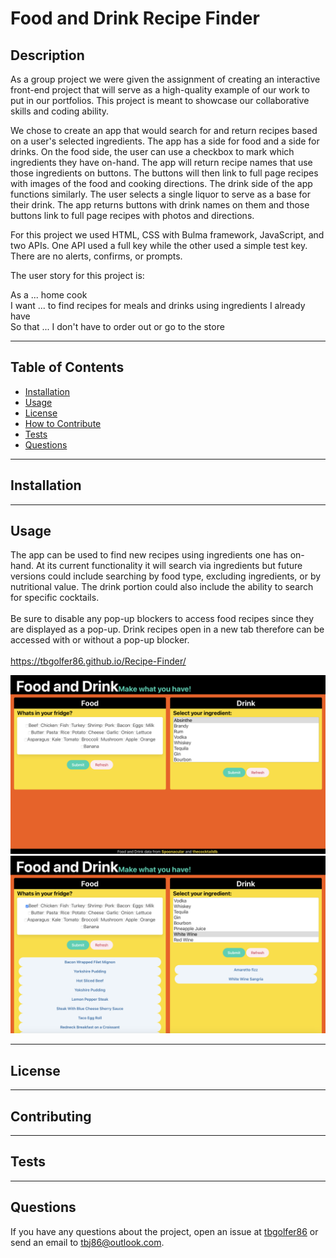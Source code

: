 # Food and Drink Recipe Finder
  
  ## Description
  As a group project we were given the assignment of creating an interactive front-end project that will serve as a high-quality example of our work to put in our portfolios. This project is meant to showcase our collaborative skills and coding ability.

  We chose to create an app that would search for and return recipes based on a user's selected ingredients. The app has a side for food and a side for drinks. On the food side, the user can use a checkbox to mark which ingredients they have on-hand. The app will return recipe names that use those ingredients on buttons. The buttons will then link to full page recipes with images of the food and cooking directions. The drink side of the app functions similarly. The user selects a single liquor to serve as a base for their drink. The app returns buttons with drink names on them and those buttons link to full page recipes with photos and directions. 

  For this project we used HTML, CSS with Bulma framework, JavaScript, and two APIs. One API used a full key while the other used a simple test key. There are no alerts, confirms, or prompts. 

  The user story for this project is:

  As a ... home cook</br>
  I want ... to find recipes for meals and drinks using ingredients I already have</br>
  So that ... I don't have to order out or go to the store</br>

---

  ## Table of Contents  

  - [Installation](#installation)
  - [Usage](#usage)
  - [License](#license)
  - [How to Contribute](#contribute)
  - [Tests](#tests)
  - [Questions](#questions)

---

  ## Installation
  

---

  ## Usage
  The app can be used to find new recipes using ingredients one has on-hand. At its current functionality it will search via ingredients but future versions could include searching by food type, excluding ingredients, or by nutritional value. The drink portion could also include the ability to search for specific cocktails.<br><br>
  Be sure to disable any pop-up blockers to access food recipes since they are displayed as a pop-up. Drink recipes open in a new tab therefore can be accessed with or without a pop-up blocker.<br><br>
  https://tbgolfer86.github.io/Recipe-Finder/

  ![Screenshot of Food And Drink Recipe Finder](./assets/images/preview-blank.png)
  ![Screenshot of Food and Drink Recipe Finder with buttons present](./assets/images/preview-buttons.png)

---

  ## License
  
  
---

  ## Contributing
  

---

  ## Tests 
  

---

  ## Questions
  If you have any questions about the project, open an issue at [tbgolfer86](https://www.github.com/tbgolfer86) or send an email to tbj86@outlook.com.

